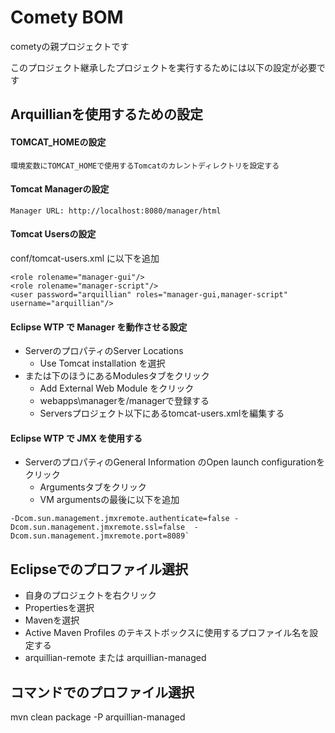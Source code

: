 # Comety BOM

cometyの親プロジェクトです

このプロジェクト継承したプロジェクトを実行するためには以下の設定が必要です

## Arquillianを使用するための設定

#### TOMCAT_HOMEの設定

    環境変数にTOMCAT_HOMEで使用するTomcatのカレントディレクトリを設定する

#### Tomcat Managerの設定
  
    Manager URL: http://localhost:8080/manager/html

#### Tomcat Usersの設定

conf/tomcat-users.xml に以下を追加
  
    <role rolename="manager-gui"/>
    <role rolename="manager-script"/>
    <user password="arquillian" roles="manager-gui,manager-script" username="arquillian"/>
  
#### Eclipse WTP で Manager を動作させる設定
* ServerのプロパティのServer Locations
  * Use Tomcat installation を選択
* または下のほうにあるModulesタブをクリック
  * Add External Web Module をクリック
  * webapps\managerを/managerで登録する
  * Serversプロジェクト以下にあるtomcat-users.xmlを編集する
      
#### Eclipse WTP で JMX を使用する
* ServerのプロパティのGeneral Information のOpen launch configurationをクリック
  * Argumentsタブをクリック
  * VM argumentsの最後に以下を追加

```
-Dcom.sun.management.jmxremote.authenticate=false -Dcom.sun.management.jmxremote.ssl=false  -Dcom.sun.management.jmxremote.port=8089`
```

## Eclipseでのプロファイル選択

* 自身のプロジェクトを右クリック
* Propertiesを選択
* Mavenを選択
* Active Maven Profiles のテキストボックスに使用するプロファイル名を設定する
* arquillian-remote または arquillian-managed

## コマンドでのプロファイル選択
mvn clean package -P arquillian-managed

 
